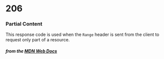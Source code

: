 # 206
### Partial Content

This response code is used when the `Range` header is sent from the client to request only part of a resource.

#### *from the [MDN Web Docs](https://developer.mozilla.org/en-US/docs/Web/HTTP/Status)* 